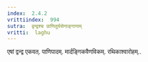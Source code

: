 ```yaml
---
index:  2.4.2
vrittiindex:  994
sutra:  द्वन्द्वश्च प्राणितूर्यसेनाङ्गानाम्
vritti:  laghu 
---
```


एषां द्वन्द्व एकवत्. पाणिपादम्. मार्दङ्गिकवैणविकम्. रथिकाश्वारोहम्..


